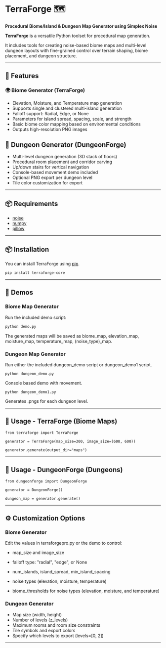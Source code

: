 # TerraForge 🗺️
**Procedural Biome/Island & Dungeon Map Generator using Simplex Noise**

**TerraForge** is a versatile Python toolset for procedural map generation. 

It includes tools for creating noise-based biome maps and multi-level dungeon layouts with fine-grained control over terrain shaping, biome placement, and dungeon structure.

***

## 🚀 Features
### 🌍 Biome Generator (TerraForge)
- Elevation, Moisture, and Temperature map generation
- Supports single and clustered multi-island generation
- Falloff support: Radial, Edge, or None
- Parameters for island spread, spacing, scale, and strength
- Basic biome color mapping based on environmental conditions
- Outputs high-resolution PNG images

## 🏰 Dungeon Generator (DungeonForge)
- Multi-level dungeon generation (3D stack of floors)
- Procedural room placement and corridor carving
- Up/down stairs for vertical navigation
- Console-based movement demo included
- Optional PNG export per dungeon level
- Tile color customization for export


***

## 📦 Requirements
* [noise](https://pypi.org/project/noise/)
* [numpy](https://pypi.org/project/numpy/)
* [pillow](https://pypi.org/project/pillow/)

***
## 📦 Installation
You can install TerraForge using [pip](https://pypi.org/project/terraforge-core/).
```
pip install terraforge-core
```

***

## 🧪 Demos

### Biome Map Generator
Run the included demo script:

```bash
python demo.py
```

The generated maps will be saved as biome_map, elevation_map, moisture_map, temperature_map, (noise_type)_map.

### Dungeon Map Generator
Run either the included dungeon_demo script or dungeon_demo1 script.
```
python dungeon_demo.py
```
Console based demo with movement.

```
python dungeon_demo1.py
```

Generates .pngs for each dungeon level. 

***

## 🚀 Usage - TerraForge (Biome Maps)
`from terraforge import TerraForge`

`generator = TerraForge(map_size=300, image_size=(600, 600))`

`generator.generate(output_dir="maps")`

***

## 🚀 Usage - DungeonForge (Dungeons)
`from dungeonforge import DungeonForge`

`generator = DungeonForge()`

`dungeon_map = generator.generate()`

***
## ⚙️ Customization Options

### Biome Generator
Edit the values in terraforgepro.py or the demo to control:

- map_size and image_size

- falloff type: "radial", "edge", or None

- num_islands, island_spread, min_island_spacing

- noise types (elevation, moisture, temperature)

- biome_thresholds for  noise types (elevation, moisture, and temperature)

### Dungeon Generator
- Map size (width, height)
- Number of levels (z_levels)
- Maximum rooms and room size constraints
- Tile symbols and export colors
- Specify which levels to export (levels=[0, 2])
***
